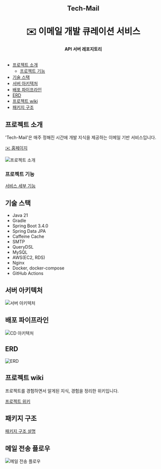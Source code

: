<div align="center">
  <br>
  <h2> Tech-Mail </h2>
  <h1> ✉️ 이메일 개발 큐레이션 서비스 </h1>
  <strong>API 서버 레포지토리</strong>
</div>
<br>

- [프로젝트 소개](#프로젝트-소개)
    * [프로젝트 기능](#프로젝트-기능)
- [기술 스택](#기술-스택)
- [서버 아키텍처](#서버-아키텍처)
- [배포 파이프라인](#배포-파이프라인)
- [ERD](#erd)
- [프로젝트 wiki](#프로젝트-wiki)
- [패키지 구조](#패키지-구조)


## 프로젝트 소개

'Tech-Mail'은 매주 정해진 시간에 개발 지식을 제공하는 이메일 기반 서비스입니다.

[✉️ 홈페이지 ](https://www.tech-mail.site)

![프로젝트 소개](https://github.com/user-attachments/assets/18fee9fc-4aab-409e-8955-9fac0a24b118)

### 프로젝트 기능

[서비스 세부 기능](/docs/service_detail.md)

## 기술 스택

- Java 21
- Gradle 
- Spring Boot 3.4.0
- Spring Data JPA
- Caffeine Cache
- SMTP
- QueryDSL 
- MySQL 
- AWS(EC2, RDS)
- Nginx
- Docker, docker-compose
- GitHub Actions

## 서버 아키텍처

![서버 아키텍처](https://github.com/user-attachments/assets/829c18a7-0db8-4577-99af-1d174c26c6e5)

## 배포 파이프라인

![CD 아키텍처](https://github.com/tipi-tapi/ai-paint-today-BE/assets/42285463/040e09ce-a317-409b-9098-d8e092d6263b)

## ERD

![ERD](https://github.com/user-attachments/assets/08c2f7b1-897b-4755-9730-34d979e4b609)


## 프로젝트 wiki

프로젝트를 경험하면서 알게된 지식, 경험을 정리한 위키입니다.

[프로젝트 위키](https://few-monkey-6ee.notion.site/154a674672d9805fb742ce0b77669de7?v=154a674672d98102b24a000c5889fa65)

## 패키지 구조

[패키지 구조 설명](/docs/package_structure.md)

## 메일 전송 플로우

![메일 전송 플로우](https://github.com/user-attachments/assets/5640f83a-0a8c-436a-9db8-0207fe6563d8)

